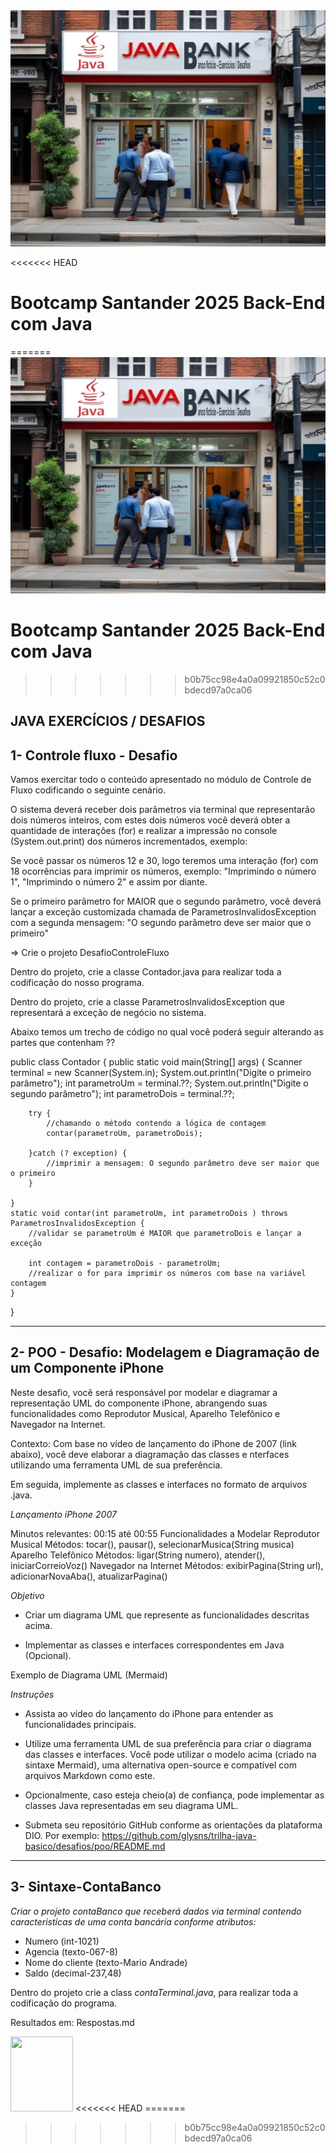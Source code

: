 <img src="Sintaxe-ContaBanco/img-javaBank.jpg">

<<<<<<< HEAD
# Bootcamp Santander 2025 Back-End com Java

=======
<img src="Sintaxe-ContaBanco/img-javaBank.jpg">

# Bootcamp Santander 2025 Back-End com Java

>>>>>>> b0b75cc98e4a0a09921850c52c0bdecd97a0ca06
## JAVA EXERCÍCIOS / DESAFIOS

## 1- Controle fluxo - Desafio

Vamos exercitar todo o conteúdo apresentado no módulo de Controle de Fluxo codificando o seguinte cenário.

O sistema deverá receber dois parâmetros via terminal que representarão dois números inteiros, com estes dois números você deverá obter a quantidade de interações (for) e realizar a impressão no console (System.out.print) dos números incrementados, exemplo:

Se você passar os números 12 e 30, logo teremos uma interação (for) com 18 ocorrências para imprimir os números, exemplo: "Imprimindo o número 1", "Imprimindo o número 2" e assim por diante.

Se o primeiro parâmetro for MAIOR que o segundo parâmetro, você deverá lançar a exceção customizada chamada de ParametrosInvalidosException com a segunda mensagem: "O segundo parâmetro deve ser maior que o primeiro"

=> Crie o projeto DesafioControleFluxo

Dentro do projeto, crie a classe Contador.java para realizar toda a codificação do nosso programa.

Dentro do projeto, crie a classe ParametrosInvalidosException que representará a exceção de negócio no sistema.

Abaixo temos um trecho de código no qual você poderá seguir alterando as partes que contenham ??

public class Contador {
	public static void main(String[] args) {
		Scanner terminal = new Scanner(System.in);
		System.out.println("Digite o primeiro parâmetro");
		int parametroUm = terminal.??;
		System.out.println("Digite o segundo parâmetro");
		int parametroDois = terminal.??;
		
		try {
			//chamando o método contendo a lógica de contagem
			contar(parametroUm, parametroDois);
		
		}catch (? exception) {
			//imprimir a mensagem: O segundo parâmetro deve ser maior que o primeiro
		}
		
	}
	static void contar(int parametroUm, int parametroDois ) throws ParametrosInvalidosException {
		//validar se parametroUm é MAIOR que parametroDois e lançar a exceção
		
		int contagem = parametroDois - parametroUm;
		//realizar o for para imprimir os números com base na variável contagem
	}
}

-----------------------

## 2- POO - Desafio: Modelagem e Diagramação de um Componente iPhone

Neste desafio, você será responsável por modelar e diagramar a representação UML do componente iPhone, abrangendo suas funcionalidades como Reprodutor Musical, Aparelho Telefônico e Navegador na Internet.

Contexto: Com base no vídeo de lançamento do iPhone de 2007 (link abaixo), você deve elaborar a diagramação das classes e nterfaces utilizando uma ferramenta UML de sua preferência.

Em seguida, implemente as classes e interfaces no formato de arquivos .java.

*Lançamento iPhone 2007*

Minutos relevantes: 00:15 até 00:55
Funcionalidades a Modelar
Reprodutor Musical
Métodos: tocar(), pausar(), selecionarMusica(String musica)
Aparelho Telefônico
Métodos: ligar(String numero), atender(), iniciarCorreioVoz()
Navegador na Internet
Métodos: exibirPagina(String url), adicionarNovaAba(), atualizarPagina()

*Objetivo*

- Criar um diagrama UML que represente as funcionalidades descritas acima.

- Implementar as classes e interfaces correspondentes em Java (Opcional).

Exemplo de Diagrama UML (Mermaid)

*Instruções*

- Assista ao vídeo do lançamento do iPhone para entender as funcionalidades principais.

- Utilize uma ferramenta UML de sua preferência para criar o diagrama das classes e interfaces. Você pode utilizar o modelo acima (criado na sintaxe Mermaid), uma alternativa open-source e compatível com arquivos Markdown como este.

- Opcionalmente, caso esteja cheio(a) de confiança, pode implementar as classes Java representadas em seu diagrama UML.

- Submeta seu repositório GitHub conforme as orientações da plataforma DIO. Por exemplo:
https://github.com/glysns/trilha-java-basico/desafios/poo/README.md

----------------------------

## 3- Sintaxe-ContaBanco

*Criar o projeto contaBanco que receberá dados via terminal contendo caracteristicas de uma conta bancária conforme atributos:*
  
  - Numero (int-1021)
  - Agencia (texto-067-8)
  - Nome do cliente (texto-Mario Andrade)
  - Saldo (decimal-237,48)

Dentro do projeto crie a class *contaTerminal.java*, para realizar toda a codificação do programa.

Resultados em: Respostas.md

<img src="https://solmorcillo.com.br/imgs_public/logo_SM.jpg" width="100px" height="120px">
<<<<<<< HEAD
=======




>>>>>>> b0b75cc98e4a0a09921850c52c0bdecd97a0ca06





